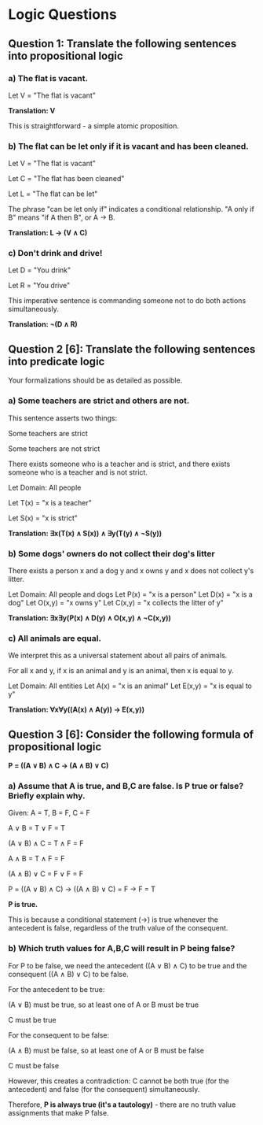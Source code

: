 # Logic Questions

## Question 1: Translate the following sentences into propositional logic

### a) The flat is vacant.

Let V = "The flat is vacant"

**Translation: V**

This is straightforward - a simple atomic proposition.

### b) The flat can be let only if it is vacant and has been cleaned.

Let V = "The flat is vacant"

Let C = "The flat has been cleaned"

Let L = "The flat can be let"

The phrase "can be let only if" indicates a conditional relationship. "A only if B" means "if A then B", or A → B.

**Translation: L → (V ∧ C)**

### c) Don't drink and drive!

Let D = "You drink"

Let R = "You drive"

This imperative sentence is commanding someone not to do both actions simultaneously.

**Translation: ¬(D ∧ R)**

## Question 2 [6]: Translate the following sentences into predicate logic

Your formalizations should be as detailed as possible.

### a) Some teachers are strict and others are not.

This sentence asserts two things:

Some teachers are strict

Some teachers are not strict

There exists someone who is a teacher and is strict, and there exists someone who is a teacher and is not strict.

Let Domain: All people

Let T(x) = "x is a teacher"

Let S(x) = "x is strict"

**Translation: ∃x(T(x) ∧ S(x)) ∧ ∃y(T(y) ∧ ¬S(y))**

### b) Some dogs' owners do not collect their dog's litter

There exists a person x and a dog y and x owns y and x does not collect y's litter.

Let Domain: All people and dogs
Let P(x) = "x is a person"
Let D(x) = "x is a dog"
Let O(x,y) = "x owns y"
Let C(x,y) = "x collects the litter of y"

**Translation: ∃x∃y(P(x) ∧ D(y) ∧ O(x,y) ∧ ¬C(x,y))**

### c) All animals are equal.

We interpret this as a universal statement about all pairs of animals.

For all x and y, if x is an animal and y is an animal, then x is equal to y.

Let Domain: All entities
Let A(x) = "x is an animal"
Let E(x,y) = "x is equal to y"

**Translation: ∀x∀y((A(x) ∧ A(y)) → E(x,y))**

## Question 3 [6]: Consider the following formula of propositional logic

**P = ((A ∨ B) ∧ C → (A ∧ B) ∨ C)**

### a) Assume that A is true, and B,C are false. Is P true or false? Briefly explain why.

Given: A = T, B = F, C = F

A ∨ B = T ∨ F = T

(A ∨ B) ∧ C = T ∧ F = F

A ∧ B = T ∧ F = F

(A ∧ B) ∨ C = F ∨ F = F

P = ((A ∨ B) ∧ C) → ((A ∧ B) ∨ C) = F → F = T

**P is true.**

This is because a conditional statement (→) is true whenever the antecedent is false, regardless of the truth value of the consequent.

### b) Which truth values for A,B,C will result in P being false?

For P to be false, we need the antecedent ((A ∨ B) ∧ C) to be true and the consequent ((A ∧ B) ∨ C) to be false.

For the antecedent to be true:

(A ∨ B) must be true, so at least one of A or B must be true

C must be true

For the consequent to be false:

(A ∧ B) must be false, so at least one of A or B must be false

C must be false

However, this creates a contradiction: C cannot be both true (for the antecedent) and false (for the consequent) simultaneously.

Therefore, **P is always true (it's a tautology)** - there are no truth value assignments that make P false.

